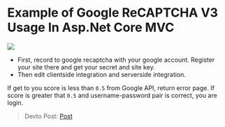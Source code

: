 # Example of Google ReCAPTCHA V3 Usage In Asp.Net Core MVC 
<a href="https://github.com/huseyinsimsekk/github-readme-stats">
  <img  src="https://github-readme-stats.vercel.app/api/pin/?username=huseyinsimsekk&repo=reCAPTCHAv3Example" />
</a>
<br/>

* First, record to google recaptcha with your google account. Register your site there and get your secret and site key.
* Then edit clientside integration and serverside integration.

If get to you score is less than `0.5` from Google API, return error page. If score is greater that `0.5` and username-password pair is correct, you are login.  

 > Devto Post: [Post](https://dev.to/huseyinsimsek/usage-of-recaptcha-v3-in-asp-net-core-mvc-project-1gnh "Devto Post")
